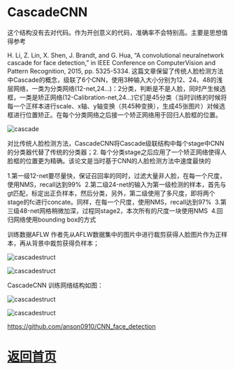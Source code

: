 
# CascadeCNN

这个结构没有去对代码。作为开创意义的代码，准确率不会特别高。主要是思想值得参考

H. Li, Z. Lin, X. Shen, J. Brandt, and G. Hua, “A convolutional neuralnetwork cascade for face detection,” in IEEE Conference on ComputerVision and Pattern Recognition, 2015, pp. 5325-5334.
这篇文章保留了传统人脸检测方法中Cascade的概念，级联了6个CNN，使用3种输入大小分别为12、24、48的浅层网络，一类为分类网络(12-net,24...)：2分类，判断是不是人脸，同时产生候选框，一类是矫正网络(12-Calibration-net,24...)它们是45分类（当时训练的时候将每一个正样本进行scale、x轴、y轴变换（共45种变换），生成45张图片）对候选框进行位置矫正。在每个分类网络之后接一个矫正网络用于回归人脸框的位置。


![cascade](https://github.com/weslynn/graphic-deep-neural-network/blob/master/otherpic/facepic/cascade.jpeg)

对比传统人脸检测方法，CascadeCNN将Cascade级联结构中每个stage中CNN的分类器代替了传统的分类器；2. 每个分类stage之后应用了一个矫正网络使得人脸框的位置更为精确。该论文是当时基于CNN的人脸检测方法中速度最快的

1.第一级12-net要尽量快，保证召回率的同时，过滤大量非人脸，在每一个尺度，使用NMS，recall达到99% 
2.第二级24-net的输入为第一级检测的样本，首先与gt匹配，标定出正负样本，然后分类，另外，第二级使用了多尺度，即将两个stage的fc进行concate。同样，在每一个尺度，使用NMS，recall达到97% 
3.第三级48-net网格稍微加深，过程同stage2，本次所有的尺度一块使用NMS 
4.回归网络使用bounding box的方式



训练数据AFLW
作者先从AFLW数据集中的图片中进行裁剪获得人脸图片作为正样本，再从背景中裁剪获得负样本；


![cascadestruct](https://github.com/weslynn/graphic-deep-neural-network/blob/master/otherpic/facepic/cascadestruct.png)

![cascadestruct](https://github.com/weslynn/graphic-deep-neural-network/blob/master/modelpic/face/cascadeCNN.png)

CascadeCNN 训练网络结构如图：

![cascadestruct](https://github.com/weslynn/graphic-deep-neural-network/blob/master/otherpic/facepic/cascadetrain.jpeg)


![cascadestruct](https://github.com/weslynn/graphic-deep-neural-network/blob/master/modelpic/face/cascadeCNNtrain.png)


https://github.com/anson0910/CNN_face_detection



# [返回首页](https://github.com/weslynn/graphic-deep-neural-network/)